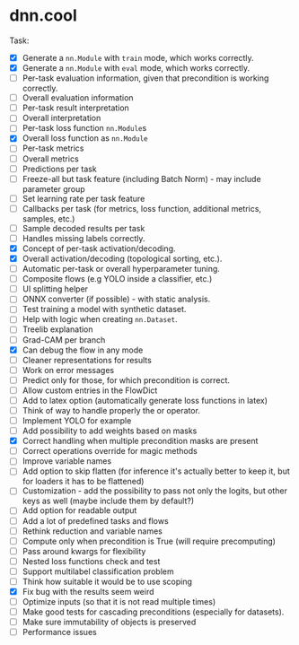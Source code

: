 # dnn.cool

Task:


- [x] Generate a `nn.Module` with `train` mode, which works correctly.
- [x] Generate a `nn.Module` with `eval` mode, which works correctly.
- [ ] Per-task evaluation information, given that precondition is working correctly.
- [ ] Overall evaluation information
- [ ] Per-task result interpretation
- [ ] Overall interpretation
- [ ] Per-task loss function `nn.Module`s
- [x] Overall loss function as `nn.Module`
- [ ] Per-task metrics
- [ ] Overall metrics
- [ ] Predictions per task
- [ ] Freeze-all but task feature (including Batch Norm) - may include parameter group
- [ ] Set learning rate per task feature
- [ ] Callbacks per task (for metrics, loss function, additional metrics, samples, etc.)
- [ ] Sample decoded results per task
- [ ] Handles missing labels correctly.
- [x] Concept of per-task activation/decoding.
- [x] Overall activation/decoding (topological sorting, etc.).
- [ ] Automatic per-task or overall hyperparameter tuning.
- [ ] Composite flows (e.g YOLO inside a classifier, etc.)
- [ ] UI splitting helper
- [ ] ONNX converter (if possible) - with static analysis.
- [ ] Test training a model with synthetic dataset.
- [ ] Help with logic when creating `nn.Dataset`.
- [ ] Treelib explanation
- [ ] Grad-CAM per branch
- [x] Can debug the flow in any mode
- [ ] Cleaner representations for results
- [ ] Work on error messages
- [ ] Predict only for those, for which precondition is correct.
- [ ] Allow custom entries in the FlowDict
- [ ] Add to latex option (automatically generate loss functions in latex)
- [ ] Think of way to handle properly the or operator.
- [ ] Implement YOLO for example
- [ ] Add possibility to add weights based on masks
- [x] Correct handling when multiple precondition masks are present
- [ ] Correct operations override for magic methods
- [ ] Improve variable names
- [ ] Add option to skip flatten (for inference it's actually better to keep it, but for loaders it has to be flattened)
- [ ] Customization - add the possibility to pass not only the logits, but other keys as well (maybe include them by default?)
- [ ] Add option for readable output
- [ ] Add a lot of predefined tasks and flows
- [ ] Rethink reduction and variable names
- [ ] Compute only when precondition is True (will require precomputing)
- [ ] Pass around kwargs for flexibility
- [ ] Nested loss functions check and test
- [ ] Support multilabel classification problem
- [ ] Think how suitable it would be to use scoping
- [x] Fix bug with the results seem weird
- [ ] Optimize inputs (so that it is not read multiple times)
- [ ] Make good tests for cascading preconditions (especially for datasets).
- [ ] Make sure immutability of objects is preserved
- [ ] Performance issues